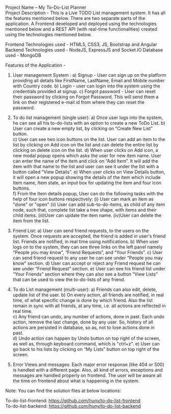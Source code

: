 Project Name – My To-Do-List Planner  
Project Description - This is a Live TODO List management system. It has all the features mentioned below. There are two separate parts of the application. A Frontend developed and deployed using the technologies mentioned below and a REST API (with real-time functionalities) created using the technologies mentioned below.  
 
Frontend Technologies used - HTML5, CSS3, JS, Bootstrap and Angular 
Backend Technologies used - NodeJS, ExpressJS and Socket.IO 
Database used - MongoDB
 
Features of the Application -  
 1) User management System : 
 a) Signup - User can sign up on the platform providing all details like FirstName, LastName, Email and Mobile number with Country code. 
b) Login - user can login into the system using the credentials provided at signup. 
c) Forgot password - User can reset their password by clicking on Forgot Password. This will send them a link on their registered e-mail id from where they can reset the password.

2) To do list management (single user): 
 a) Once user logs into the system, he can see all his to-do-lists with an option to create a new ToDo List. 
b) User can create a new empty list, by clicking on “Create New List” button.  
c) User can see two icon buttons on the list. User can add an item to the list by clicking on Add icon on the list and can delete the entire list by clicking on delete icon on the list. 
d) When user clicks on Add icon, a new modal popup opens which asks the user for new item name. User can enter the name of the item and click on “Add Item”. It will add the item with that name to the list and user can see it under the list with a button called “View Details”.
e) When user clicks on View Details button, it will open a new popup showing the details of the item which include Item name, Item state, an input box for updating the item and four icon buttons.      
f)  From the Item details popup, User can do the following tasks with the help of four icon buttons respectively:
(i) User can mark an item as "done" or "open" 
(ii) User can add sub-to-do-items, as child of any item node, such that, complete list take a tree shape, with items and their child items. 
(iii)User can update the item name.
(iv)User can delete the item from the list.

3) Friend List: 
 a) User can send friend requests, to the users on the system. Once requests are accepted, the friend is added in user's friend list. Friends are notified, in real time using notifications.
b) When user logs on to the system, they can see three links on the left panel namely “People you may know”, “Friend Requests”, and “Your Friends”.
c) User can send friend request to any user he can see under “People you may know” section.
d) User can accept or reject any Friend request he can see under “Friend Request” section.
e) User can see his friend list under “Your Friends” section where they can also see a button “View Lists” that can be used to view the to-do-lists of any friend.

4) To do List management (multi-user): 
 a) Friends can also edit, delete, update list of the user.
  b) On every action, all friends are notified, in real time, of what specific change is done by which friend. Also the list remain in sync with all friends, at any time, i.e. all actions are reflected in real time.  
c) Any friend can undo, any number of actions, done in past. Each undo action, remove the last change, done by any user. So, history of all actions are persisted in database, so as, not to lose actions done in past.  
d) Undo action can happen by Undo button on top right of the screen, as well as, through keyboard command, which is "ctrl+z".
e) User can go back to his lists by clicking on “My Lists” button on top right of the screen. 

5) Error Views and messages:
Each major error response (like 404 or 500) is handled with a different page. Also, all kind of errors, exceptions and messages are handled properly on frontend. The user will be aware all the time on frontend about what is happening in the system.


Note: You can find the solution files at below locations:

To-do-list-frontend: https://github.com/huny/to-do-list-frontend   
To-do-list-backend: https://github.com/huny/to-do-list-backend 



